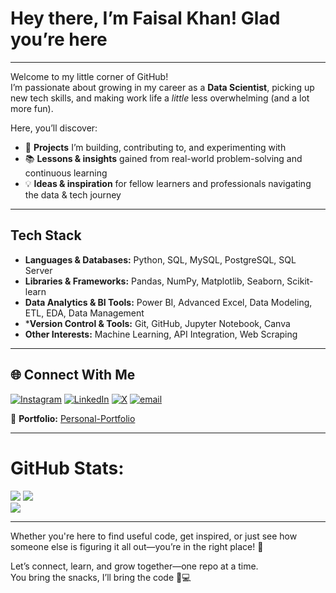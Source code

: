 # Hey there, I’m Faisal Khan! Glad you’re here 
---

Welcome to my little corner of GitHub!  
I’m passionate about growing in my career as a **Data Scientist**, picking up new tech skills, and making work life a *little* less overwhelming (and a lot more fun).  

Here, you’ll discover:  

- 🚀 **Projects** I’m building, contributing to, and experimenting with  
- 📚 **Lessons & insights** gained from real-world problem-solving and continuous learning  
- 💡 **Ideas & inspiration** for fellow learners and professionals navigating the data & tech journey  

---

## Tech Stack
- **Languages & Databases:** Python, SQL, MySQL, PostgreSQL, SQL Server 
- **Libraries & Frameworks:** Pandas, NumPy, Matplotlib, Seaborn, Scikit-learn
- **Data Analytics & BI Tools:** Power BI, Advanced Excel, Data Modeling, ETL, EDA, Data Management
- ***Version Control & Tools:** Git, GitHub, Jupyter Notebook, Canva  
- **Other Interests:** Machine Learning, API Integration, Web Scraping
<!--- **Machine Learning**: Supervised & Unsupervised Learning Algorithms, Feature Engineering, Model Evaluation, Statistics --> 

---

## 🌐 Connect With Me  
[![Instagram](https://img.shields.io/badge/Instagram-%23E4405F.svg?logo=Instagram&logoColor=white)](https://instagram.com/https://www.instagram.com/faisalkhan_.23/) [![LinkedIn](https://img.shields.io/badge/LinkedIn-%230077B5.svg?logo=linkedin&logoColor=white)](https://www.linkedin.com/in/faisal-khan23) [![X](https://img.shields.io/badge/X-black.svg?logo=X&logoColor=white)](https://x.com/iamFkhaan) [![email](https://img.shields.io/badge/Email-D14836?logo=gmail&logoColor=white)](mailto:thisside.faisalkhan@gmail.com)

📂 **Portfolio:** [Personal-Portfolio](https://personal-portfolio-alpha-lake.vercel.app/) <br> 

---

# GitHub Stats:
![](https://github-readme-stats.vercel.app/api?username=Faisal-khann&theme=dark&hide_border=false&include_all_commits=true&count_private=false) ![](https://github-readme-stats.vercel.app/api/top-langs/?username=Faisal-khann&theme=dark&hide_border=false&include_all_commits=true&count_private=false&layout=compact) <br>
![](https://nirzak-streak-stats.vercel.app/?user=Faisal-khann&theme=dark&hide_border=false)<br/>

<!--# 💻 Tech Stack:
![Python](https://img.shields.io/badge/python-3670A0?style=for-the-badge&logo=python&logoColor=ffdd54) ![Java](https://img.shields.io/badge/java-%23ED8B00.svg?style=for-the-badge&logo=openjdk&logoColor=white) ![HTML5](https://img.shields.io/badge/html5-%23E34F26.svg?style=for-the-badge&logo=html5&logoColor=white) ![CSS3](https://img.shields.io/badge/css3-%231572B6.svg?style=for-the-badge&logo=css3&logoColor=white) ![JavaScript](https://img.shields.io/badge/javascript-%23323330.svg?style=for-the-badge&logo=javascrpt&logoColor=%23F7DF1E) ![Windows Terminal](https://img.shields.io/badge/Windows%20Terminal-%234D4D4D.svg?style=for-the-badge&logo=windows-terminal&logoColor=white) ![Render](https://img.shields.io/badge/Render-%46E3B7.svg?style=for-the-badge&logo=render&logoColor=white) ![Streamlit](https://img.shields.io/badge/Streamlit-%23FE4B4B.svg?style=for-the-badge&logo=streamlit&logoColor=white) ![MySQL](https://img.shields.io/badge/mysql-4479A1.svg?style=for-the-badge&logo=mysql&logoColor=white) ![SQLite](https://img.shields.io/badge/sqlite-%2307405e.svg?style=for-the-badge&logo=sqlite&logoColor=white) ![Postgres](https://img.shields.io/badge/postgres-%23316192.svg?style=for-the-badge&logo=postgresql&logoColor=white) ![Pandas](https://img.shields.io/badge/pandas-%23150458.svg?style=for-the-badge&logo=pandas&logoColor=white) ![NumPy](https://img.shields.io/badge/numpy-%23013243.svg?style=for-the-badge&logo=numpy&logoColor=white) ![Matplotlib](https://img.shields.io/badge/Matplotlib-%23ffffff.svg?style=for-the-badge&logo=Matplotlib&logoColor=black) ![scikit-learn](https://img.shields.io/badge/scikit--learn-%23F7931E.svg?style=for-the-badge&logo=scikit-learn&logoColor=white) ![Plotly](https://img.shields.io/badge/Plotly-%233F4F75.svg?style=for-the-badge&logo=plotly&logoColor=white) ![TensorFlow](https://img.shields.io/badge/TensorFlow-%23FF6F00.svg?style=for-the-badge&logo=TensorFlow&logoColor=white) ![PyTorch](https://img.shields.io/badge/PyTorch-%23EE4C2C.svg?style=for-the-badge&logo=PyTorch&logoColor=white) ![Git](https://img.shields.io/badge/git-%23F05033.svg?style=for-the-badge&logo=git&logoColor=white) ![GitHub](https://img.shields.io/badge/github-%23121011.svg?style=for-the-badge&logo=github&logoColor=white) ![Power Bi](https://img.shields.io/badge/power_bi-F2C811?style=for-the-badge&logo=powerbi&logoColor=black)--->

---
Whether you're here to find useful code, get inspired, or just see how someone else is figuring it all out—you’re in the right place! 🤗  

Let’s connect, learn, and grow together—one repo at a time.  
You bring the snacks, I’ll bring the code 🍪💻

